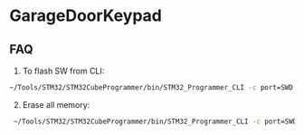# GarageDoorKeypad


## FAQ
1. To flash SW from CLI:
```sh
~/Tools/STM32/STM32CubeProgrammer/bin/STM32_Programmer_CLI -c port=SWD reset=Hwrst -d ~/Projects/GarageDoorKeypad/.pio/build/disco_f051r8/firmware.elf
```

2. Erase all memory:
```sh
 ~/Tools/STM32/STM32CubeProgrammer/bin/STM32_Programmer_CLI -c port=SWD -e all
```